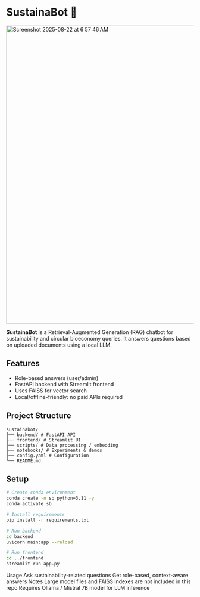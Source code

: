# SustainaBot 🌱
<img width="1280" height="800" alt="Screenshot 2025-08-22 at 6 57 46 AM" src="https://github.com/user-attachments/assets/6da9b129-2440-4038-a589-f29579b29fe7" />


**SustainaBot** is a Retrieval-Augmented Generation (RAG) chatbot for sustainability and circular bioeconomy queries. It answers questions based on uploaded documents using a local LLM.

## Features
- Role-based answers (user/admin)
- FastAPI backend with Streamlit frontend
- Uses FAISS for vector search
- Local/offline-friendly: no paid APIs required

## Project Structure
```
sustainabot/
├── backend/ # FastAPI API
├── frontend/ # Streamlit UI
├── scripts/ # Data processing / embedding
├── notebooks/ # Experiments & demos
├── config.yaml # Configuration
└── README.md
```

## Setup
```bash
# Create conda environment
conda create -n sb python=3.11 -y
conda activate sb

# Install requirements
pip install -r requirements.txt

# Run backend
cd backend
uvicorn main:app --reload

# Run frontend
cd ../frontend
streamlit run app.py 
```
Usage
Ask sustainability-related questions
Get role-based, context-aware answers
Notes
Large model files and FAISS indexes are not included in this repo
Requires Ollama / Mistral 7B model for LLM inference

